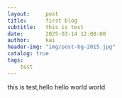```yaml
---
layout:     post
title:      first blog
subtitle:   this is test
date:       2025-03-14 12:00:00
author:     kai
header-img: "img/post-bg-2015.jpg"
catalog: true
tags:
    test
---
```


this is test,hello
hello world
world
